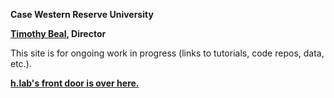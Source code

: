 **Case Western Reserve University**

**[Timothy Beal](https://www.timothybeal.com), Director**

This site is for ongoing work in progress (links to tutorials, code repos, data, etc.).

**[h.lab's front door is over here.](https://www.case.edu/artsci/hlab)**


